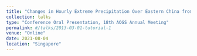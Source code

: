 ```yaml
---
title: "Changes in Hourly Extreme Precipitation Over Eastern China from 1970 to 2019 Dominated by Synoptic‐scale Precipitation"
collection: talks
type: "Conference Oral Presentation, 18th AOGS Annual Meeting"
permalink: #/talks/2013-03-01-tutorial-1
venue: "Online"
date: 2021-08-04
location: "Singapore"
---
```


